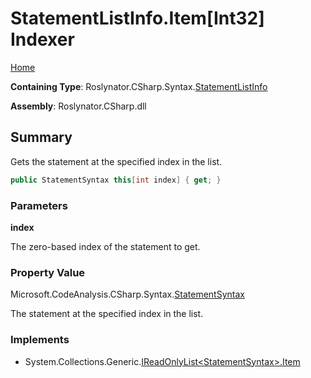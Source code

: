 # StatementListInfo\.Item\[Int32\] Indexer

[Home](../../../../../README.md)

**Containing Type**: Roslynator\.CSharp\.Syntax\.[StatementListInfo](../README.md)

**Assembly**: Roslynator\.CSharp\.dll

## Summary

Gets the statement at the specified index in the list\.

```csharp
public StatementSyntax this[int index] { get; }
```

### Parameters

**index**

The zero\-based index of the statement to get\. 

### Property Value

Microsoft\.CodeAnalysis\.CSharp\.Syntax\.[StatementSyntax](https://docs.microsoft.com/en-us/dotnet/api/microsoft.codeanalysis.csharp.syntax.statementsyntax)

The statement at the specified index in the list\.

### Implements

* System\.Collections\.Generic\.[IReadOnlyList\<StatementSyntax>.Item](https://docs.microsoft.com/en-us/dotnet/api/system.collections.generic.ireadonlylist-1.item)
